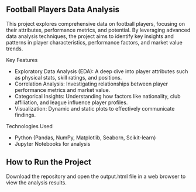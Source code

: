 ## Football Players Data Analysis

This project explores comprehensive data on football players, focusing on their attributes, performance metrics, and potential. By leveraging advanced data analysis techniques, the project aims to identify key insights and patterns in player characteristics, performance factors, and market value trends.

Key Features
- Exploratory Data Analysis (EDA): A deep dive into player attributes such as physical stats, skill ratings, and positions.
- Correlation Analysis: Investigating relationships between player performance metrics and market value.
- Categorical Insights: Understanding how factors like nationality, club affiliation, and league influence player profiles.
- Visualization: Dynamic and static plots to effectively communicate findings.

Technologies Used
- Python (Pandas, NumPy, Matplotlib, Seaborn, Scikit-learn)
- Jupyter Notebooks for analysis

## How to Run the Project
Download the repository and open the output.html file in a web browser to view the analysis results.
